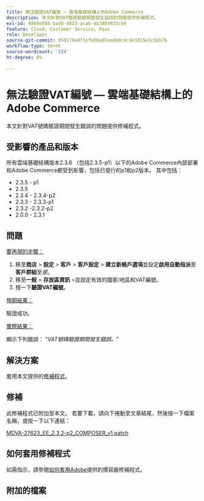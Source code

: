 ```yaml
---
title: 無法驗證VAT編號 — 雲端基礎結構上的Adobe Commerce
description: 本文針對VAT號碼驗證期間發生錯誤的問題提供修補程式。
exl-id: 9868e888-bad8-4823-acab-4b3804933cb0
feature: Cloud, Customer Service, Paas
role: Developer
source-git-commit: 958179e0f3efe08e65ea8b0c4c4e1015e3c5bb76
workflow-type: tm+mt
source-wordcount: '224'
ht-degree: 0%

---
```


# 無法驗證VAT編號 — 雲端基礎結構上的Adobe Commerce

本文針對VAT號碼驗證期間發生錯誤的問題提供修補程式。

## 受影響的產品和版本

所有雲端基礎結構版本2.3.6 （包括2.3.5-p1）以下的Adobe Commerce內部部署和Adobe Commerce都受到影響，包括已發行的p1和p2版本。 其中包括：

* 2.3.5 - p1
* 2.3.5
* 2.3.4 - 2.3.4-p2
* 2.3.3 - 2.3.3-p1
* 2.3.2 -2.3.2-p2
* 2.0.0 - 2.3.1

## 問題

<u>要再現的步驟：</u>

1. 移至&#x200B;**商店** > **設定** > **客戶** > **客戶設定** > **建立新帳戶選項**&#x200B;並設定&#x200B;**啟用自動指派**&#x200B;至&#x200B;**客戶群組**&#x200B;至&#x200B;*是*。
1. 移至&#x200B;**一般** > **存放區資訊** >並設定有效的國家/地區和VAT編號。
1. 按一下&#x200B;**驗證VAT編號**。

<u>預期結果：</u>

驗證成功。

<u>實際結果：</u>

顯示下列錯誤： &quot;*VAT號碼驗證期間發生錯誤。*&quot;

## 解決方案

套用本文提供的[修補程式](assets/MDVA-27623_EE_2.3.2-p2_COMPOSER_v1.patch.zip)。

## 修補

此修補程式已附加至本文。 若要下載，請向下捲動至文章結尾，然後按一下檔案名稱，或按一下以下連結：

[MDVA-27623\_EE\_2.3.2-p2\_COMPOSER\_v1.patch](assets/MDVA-27623_EE_2.3.2-p2_COMPOSER_v1.patch.zip)

## 如何套用修補程式

如需指示，請參閱[如何套用Adobe](/help/how-to/general/how-to-apply-a-composer-patch-provided-by-magento.md)提供的撰寫器修補程式。

## 附加的檔案

